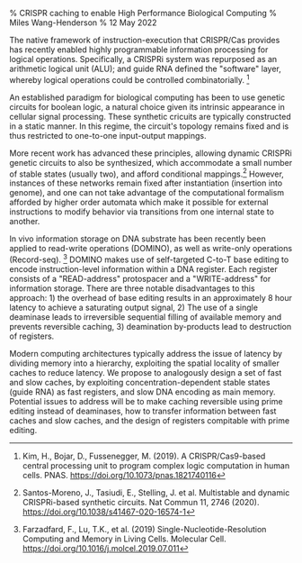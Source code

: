 % CRISPR caching to enable High Performance Biological Computing
% Miles Wang-Henderson
% 12 May 2022

The native framework of instruction-execution that CRISPR/Cas provides has recently enabled highly programmable information processing for logical operations. Specifically, a CRISPRi system was repurposed as an arithmetic logical unit (ALU); and guide RNA defined the "software" layer, whereby logical operations could be controlled combinatorially. [^crisprcpu]

An established paradigm for biological computing has been to use genetic circuits for boolean logic, a natural choice given its intrinsic appearance in cellular signal processing. These synthetic cricuits are typically constructed in a static manner. In this regime, the circuit's topology remains fixed and is thus restricted to one-to-one input-output mappings.

More recent work has advanced these principles, allowing dynamic CRISPRi genetic circuits to also be synthesized, which accommodate a small number of stable states (usually two), and afford conditional mappings.[^crispri] However, instances of these networks remain fixed after instantiation (insertion into genome), and one can not take advantage of the computational formalism afforded by higher order automata which make it possible for external instructions to modify behavior via transitions from one internal state to another.

In vivo information storage on DNA substrate has been recently been applied to read-write operations (DOMINO), as well as write-only operations (Record-seq). [^domino] DOMINO makes use of self-targeted C-to-T base editing to encode instruction-level information within a DNA register. Each register consists of a "READ-address" protospacer and a "WRITE-address" for information storage. There are three notable disadvantages to this approach: 1) the overhead of base editing results in an approximately 8 hour latency to achieve a saturating output signal, 2) The use of a single deaminase leads to irreversible sequential filling of available memory and prevents reversible caching, 3) deamination by-products lead to destruction of registers.

Modern computing architectures typically address the issue of latency by dividing memory into a hierarchy, exploiting the spatial locality of smaller caches to reduce latency. We propose to analogously design a set of fast and slow caches, by exploiting concentration-dependent stable states (guide RNA) as fast registers, and slow DNA encoding as main memory. Potential issues to address will be to make caching reversible using prime editing instead of deaminases, how to transfer information between fast caches and slow caches, and the design of registers compitable with prime editing.

[^crisprcpu]: Kim, H., Bojar, D., Fussenegger, M. (2019). A CRISPR/Cas9-based central processing unit to program complex logic computation in human cells. PNAS. https://doi.org/10.1073/pnas.1821740116
[^crispri]: Santos-Moreno, J., Tasiudi, E., Stelling, J. et al. Multistable and dynamic CRISPRi-based synthetic circuits. Nat Commun 11, 2746 (2020). https://doi.org/10.1038/s41467-020-16574-1
[^domino]: Farzadfard, F., Lu, T.K., et al. (2019) Single-Nucleotide-Resolution Computing and Memory in Living Cells. Molecular Cell. https://doi.org/10.1016/j.molcel.2019.07.011

